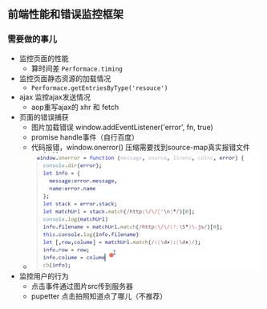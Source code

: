 ## 前端性能和错误监控框架

### 需要做的事儿

- 监控页面的性能
  - 算时间差 `Performace.timing`
- 监控页面静态资源的加载情况
  - `Performace.getEntriesByType('resouce')`
- ajax 监控ajax发送情况
  - aop重写ajax的 xhr 和 fetch
- 页面的错误捕获
  - 图片加载错误 window.addEventListener('error', fn, true)
  - promise handle事件（自行百度）
  - 代码报错，window.onerror() 压缩需要找到source-map真实报错文件
  - ![text](./assets/error-catch.png)
- 监控用户的行为
  - 点击事件通过图片src传到服务器
  - pupetter 点击拍照知道点了哪儿（不推荐）